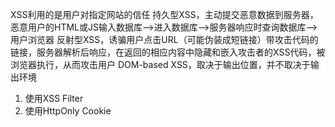 XSS利用的是用户对指定网站的信任
持久型XSS，主动提交恶意数据到服务器，恶意用户的HTML或JS输入数据库——>进入数据库——>服务器响应时查询数据库——>用户浏览器
反射型XSS，诱骗用户点击URL（可能伪装成短链接）带攻击代码的链接，服务器解析后响应，在返回的相应内容中隐藏和嵌入攻击者的XSS代码，被浏览器执行，从而攻击用户
DOM-based XSS，取决于输出位置，并不取决于输出环境


1. 使用XSS Filter
2. 使用HttpOnly Cookie